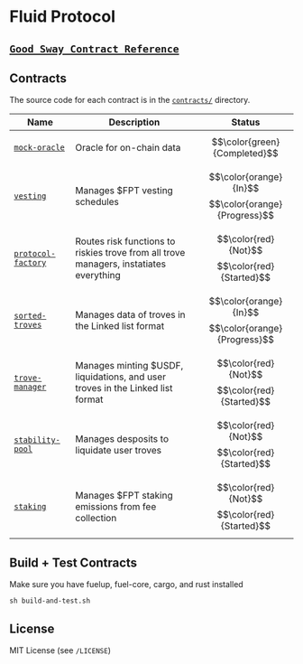 # Fluid Protocol

## [`Good Sway Contract Reference`](https://github.com/FuelLabs/sway-applications/tree/master/AMM/project)

Contracts
---------

The source code for each contract is in the [`contracts/`](contracts/)
directory.

| Name                                               | Description                            | Status |
| -------------------------------------------------- | -------------------------------------- | ------- |
| [`mock-oracle`](contracts/mock-oracle-contract)       | Oracle for on-chain data | $$\color{green}{Completed}$$ 
| [`vesting`](contracts/vesting-contract)       | Manages $FPT vesting schedules | $$\color{orange}{In}$$ $$\color{orange}{Progress}$$ 
| [`protocol-factory`](contracts/protocol-contract)       | Routes risk functions to riskies trove from all trove managers, instatiates everything |$$\color{red}{Not}$$ $$\color{red}{Started}$$ 
| [`sorted-troves`](contracts/sorted-troves-contract)       | Manages data of troves in the Linked list format |$$\color{orange}{In}$$ $$\color{orange}{Progress}$$ 
| [`trove-manager`](contracts/trove-manager-contract)       | Manages minting $USDF, liquidations, and user troves in the Linked list format |$$\color{red}{Not}$$ $$\color{red}{Started}$$ 
| [`stability-pool`](contracts/stability-pool-contract)       | Manages desposits to liquidate user troves | $$\color{red}{Not}$$ $$\color{red}{Started}$$ |
| [`staking`](contracts/staking-contract)       | Manages $FPT staking emissions from fee collection | $$\color{red}{Not}$$ $$\color{red}{Started}$$ |

Build + Test Contracts
-------------------------------

Make sure you have fuelup, fuel-core, cargo, and rust installed 

```
sh build-and-test.sh
```

License
-------

MIT License (see `/LICENSE`)
